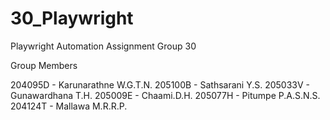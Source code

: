 # 30_Playwright
Playwright Automation Assignment Group 30

Group Members


204095D - Karunarathne W.G.T.N.
205100B - Sathsarani Y.S.
205033V - Gunawardhana T.H.
205009E - Chaami.D.H.
205077H - Pitumpe P.A.S.N.S.
204124T - Mallawa M.R.R.P.
